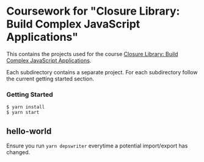 # Coursework for "Closure Library: Build Complex JavaScript Applications"

This contains the projects used for the course [Closure Library: Build Complex JavaScript Applications](https://www.udemy.com/closure-library/).

Each subdirectory contains a separate project. For each subdirectory follow the current getting started section.

### Getting Started

    $ yarn install
    $ yarn start

## hello-world

Ensure you run `yarn depswriter` everytime a potential import/export has changed.
